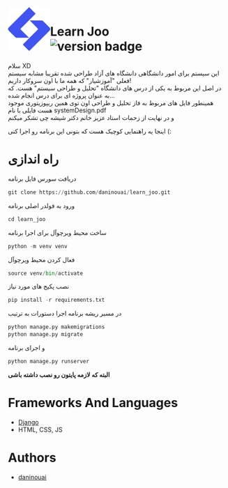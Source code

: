 <img src="https://raw.githubusercontent.com/daninouai/learn_joo/master/static/assets/img/apple-touch-icon.png" alt="logo" align="left" height="100"/>

# Learn Joo <br> ![version badge](https://img.shields.io/badge/latest--release-v1.0-blue)

سلام XD
<br>
این سیستم برای امور دانشگاهی دانشگاه های آزاد طراحی شده تقریبا مشابه سیستم فعلی "آموزشیار" که همه ما با اون سروکار داریم!
<br>
در اصل این مربوط به یکی از درس های دانشگاه "تحلیل و طراحی سیستم" هست. که به عنوان پروژه ای برای درس انجام شده...
<br>
همینطور فایل های مربوط به فاز تحلیل و طراحی اون توی همین ریپوزیتوری موجود هست فایلی با نام systemDesign.pdf 
<br>
و در نهایت از زحمات استاد عزیز خانم دکتر شیشه چی تشکر میکنم 
<br>



اینجا یه راهنمایی کوچیک هست که بتونی این برنامه رو اجرا کنی (:
# راه اندازی
دریافت سورس فایل برنامه

```python
git clone https://github.com/daninouai/learn_joo.git
```
ورود به فولدر اصلی برنامه
```python
cd learn_joo
```
ساخت محیط ویرچوآل برای اجرا برنامه
```python
python -m venv venv 
```
فعال کردن محیط ویرچوآل
```python
source venv/bin/activate
```
نصب پکیج های مورد نیاز
```python
pip install -r requirements.txt
```
در مسیر ریشه برنامه اجرا دستورات به ترتیب
```python
python manage.py makemigrations
python manage.py migrate
```
و اجرای برنامه 
```python
python manage.py runserver
```
**البته که لازمه پایتون رو نصب داشته باشی**

# Frameworks And Languages
* [Django](https://www.djangoproject.com/)
* HTML, CSS, JS

# Authors
* [daninouai](https://github.com/daninouai)
